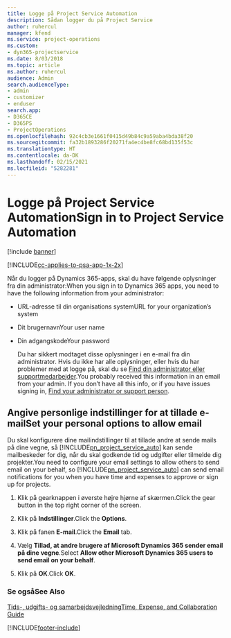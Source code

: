 ```yaml
---
title: Logge på Project Service Automation
description: Sådan logger du på Project Service
author: ruhercul
manager: kfend
ms.service: project-operations
ms.custom:
- dyn365-projectservice
ms.date: 8/03/2018
ms.topic: article
ms.author: ruhercul
audience: Admin
search.audienceType:
- admin
- customizer
- enduser
search.app:
- D365CE
- D365PS
- ProjectOperations
ms.openlocfilehash: 92c4cb3e1661f0415d49b84c9a59aba4bda38f20
ms.sourcegitcommit: fa32b1893286f20271fa4ec4be8fc68bd135f53c
ms.translationtype: HT
ms.contentlocale: da-DK
ms.lasthandoff: 02/15/2021
ms.locfileid: "5282281"
---
```

# <a name="sign-in-to-project-service-automation"></a><span data-ttu-id="9238e-103">Logge på Project Service Automation</span><span class="sxs-lookup"><span data-stu-id="9238e-103">Sign in to Project Service Automation</span></span>

[!include [banner](../includes/psa-now-project-operations.md)]

[!INCLUDE[cc-applies-to-psa-app-1x-2x](../includes/cc-applies-to-psa-app-1x-2x.md)]

<span data-ttu-id="9238e-104">Når du logger på Dynamics 365-apps, skal du have følgende oplysninger fra din administrator:</span><span class="sxs-lookup"><span data-stu-id="9238e-104">When you sign in to Dynamics 365 apps, you need to have the following information from your administrator:</span></span>  
  
- <span data-ttu-id="9238e-105">URL-adresse til din organisations system</span><span class="sxs-lookup"><span data-stu-id="9238e-105">URL for your organization’s system</span></span>  
  
- <span data-ttu-id="9238e-106">Dit brugernavn</span><span class="sxs-lookup"><span data-stu-id="9238e-106">Your user name</span></span>  
  
- <span data-ttu-id="9238e-107">Din adgangskode</span><span class="sxs-lookup"><span data-stu-id="9238e-107">Your password</span></span>  
  
  <span data-ttu-id="9238e-108">Du har sikkert modtaget disse oplysninger i en e-mail fra din administrator. Hvis du ikke har alle oplysninger, eller hvis du har problemer med at logge på, skal du se [Find din administrator eller supportmedarbejder](https://docs.microsoft.com/dynamics365/customerengagement/on-premises/basics/find-administrator-support).</span><span class="sxs-lookup"><span data-stu-id="9238e-108">You probably received this information in an email from your admin. If you don’t have all this info, or if you have issues signing in, [Find your administrator or support person](https://docs.microsoft.com/dynamics365/customerengagement/on-premises/basics/find-administrator-support).</span></span>  
  
## <a name="set-your-personal-options-to-allow-email"></a><span data-ttu-id="9238e-109">Angive personlige indstillinger for at tillade e-mail</span><span class="sxs-lookup"><span data-stu-id="9238e-109">Set your personal options to allow email</span></span>  
 <span data-ttu-id="9238e-110">Du skal konfigurere dine mailindstillinger til at tillade andre at sende mails på dine vegne, så [!INCLUDE[pn_project_service_auto](../includes/pn-project-service-auto.md)] kan sende mailbeskeder for dig, når du skal godkende tid og udgifter eller tilmelde dig projekter.</span><span class="sxs-lookup"><span data-stu-id="9238e-110">You need to configure your email settings to allow others to send email on your behalf, so [!INCLUDE[pn_project_service_auto](../includes/pn-project-service-auto.md)] can send email notifications for you when you have time and expenses to approve or sign up for projects.</span></span>  
  
1.  <span data-ttu-id="9238e-111">Klik på gearknappen i øverste højre hjørne af skærmen.</span><span class="sxs-lookup"><span data-stu-id="9238e-111">Click the gear button in the top right corner of the screen.</span></span>  
  
2.  <span data-ttu-id="9238e-112">Klik på **Indstillinger**.</span><span class="sxs-lookup"><span data-stu-id="9238e-112">Click the **Options**.</span></span>  
  
3.  <span data-ttu-id="9238e-113">Klik på fanen **E-mail**.</span><span class="sxs-lookup"><span data-stu-id="9238e-113">Click the **Email** tab.</span></span>  
  
4.  <span data-ttu-id="9238e-114">Vælg **Tillad, at andre brugere af Microsoft Dynamics 365 sender email på dine vegne**.</span><span class="sxs-lookup"><span data-stu-id="9238e-114">Select **Allow other Microsoft Dynamics 365 users to send email on your behalf**.</span></span>  
  
5.  <span data-ttu-id="9238e-115">Klik på **OK**.</span><span class="sxs-lookup"><span data-stu-id="9238e-115">Click **OK**.</span></span>  
  
### <a name="see-also"></a><span data-ttu-id="9238e-116">Se også</span><span class="sxs-lookup"><span data-stu-id="9238e-116">See Also</span></span>  
 [<span data-ttu-id="9238e-117">Tids-, udgifts- og samarbejdsvejledning</span><span class="sxs-lookup"><span data-stu-id="9238e-117">Time, Expense, and Collaboration Guide</span></span>](../psa/time-expense-collaboration-guide.md)


[!INCLUDE[footer-include](../includes/footer-banner.md)]